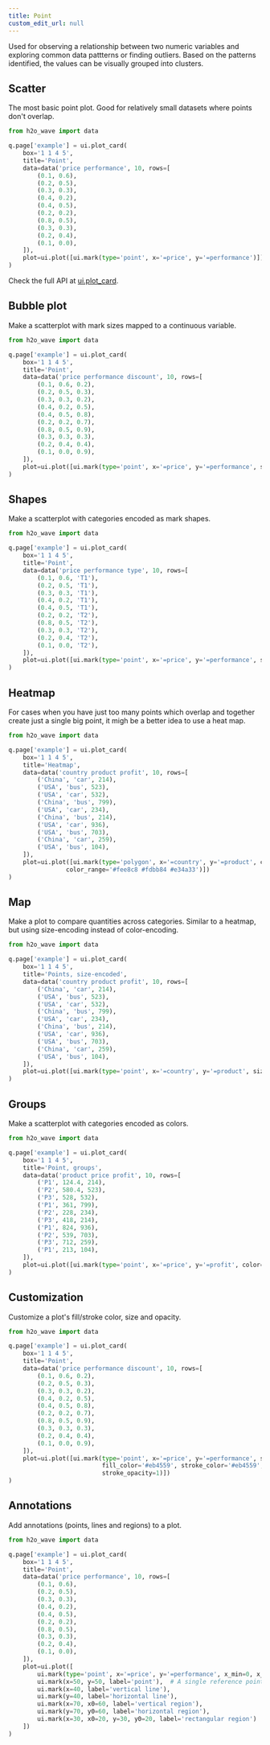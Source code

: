 ```yaml
---
title: Point
custom_edit_url: null
---
```


Used for observing a relationship between two numeric variables and exploring common data pattterns or finding outliers.
Based on the patterns identified, the values can be visually grouped into clusters.

## Scatter

The most basic point plot. Good for relatively small datasets where
points don't overlap.

```py
from h2o_wave import data

q.page['example'] = ui.plot_card(
    box='1 1 4 5',
    title='Point',
    data=data('price performance', 10, rows=[
        (0.1, 0.6),
        (0.2, 0.5),
        (0.3, 0.3),
        (0.4, 0.2),
        (0.4, 0.5),
        (0.2, 0.2),
        (0.8, 0.5),
        (0.3, 0.3),
        (0.2, 0.4),
        (0.1, 0.0),
    ]),
    plot=ui.plot([ui.mark(type='point', x='=price', y='=performance')])
)
```

Check the full API at [ui.plot_card](/docs/api/ui#plot_card).

## Bubble plot

Make a scatterplot with mark sizes mapped to a continuous variable.

```py
from h2o_wave import data

q.page['example'] = ui.plot_card(
    box='1 1 4 5',
    title='Point',
    data=data('price performance discount', 10, rows=[
        (0.1, 0.6, 0.2),
        (0.2, 0.5, 0.3),
        (0.3, 0.3, 0.2),
        (0.4, 0.2, 0.5),
        (0.4, 0.5, 0.8),
        (0.2, 0.2, 0.7),
        (0.8, 0.5, 0.9),
        (0.3, 0.3, 0.3),
        (0.2, 0.4, 0.4),
        (0.1, 0.0, 0.9),
    ]),
    plot=ui.plot([ui.mark(type='point', x='=price', y='=performance', size='=discount')])
)
```

## Shapes

Make a scatterplot with categories encoded as mark shapes.

```py
from h2o_wave import data

q.page['example'] = ui.plot_card(
    box='1 1 4 5',
    title='Point',
    data=data('price performance type', 10, rows=[
        (0.1, 0.6, 'T1'),
        (0.2, 0.5, 'T1'),
        (0.3, 0.3, 'T1'),
        (0.4, 0.2, 'T1'),
        (0.4, 0.5, 'T1'),
        (0.2, 0.2, 'T2'),
        (0.8, 0.5, 'T2'),
        (0.3, 0.3, 'T2'),
        (0.2, 0.4, 'T2'),
        (0.1, 0.0, 'T2'),
    ]),
    plot=ui.plot([ui.mark(type='point', x='=price', y='=performance', shape='=type')])
)
```

## Heatmap

For cases when you have just too many points which overlap and together create just a single big
point, it migh be a better idea to use a heat map.

```py
from h2o_wave import data

q.page['example'] = ui.plot_card(
    box='1 1 4 5',
    title='Heatmap',
    data=data('country product profit', 10, rows=[
        ('China', 'car', 214),
        ('USA', 'bus', 523),
        ('USA', 'car', 532),
        ('China', 'bus', 799),
        ('USA', 'car', 234),
        ('China', 'bus', 214),
        ('USA', 'car', 936),
        ('USA', 'bus', 703),
        ('China', 'car', 259),
        ('USA', 'bus', 104),
    ]),
    plot=ui.plot([ui.mark(type='polygon', x='=country', y='=product', color='=profit',
                color_range='#fee8c8 #fdbb84 #e34a33')])
)
```

## Map

Make a plot to compare quantities across categories. Similar to a heatmap,
but using size-encoding instead of color-encoding.

```py
from h2o_wave import data

q.page['example'] = ui.plot_card(
    box='1 1 4 5',
    title='Points, size-encoded',
    data=data('country product profit', 10, rows=[
        ('China', 'car', 214),
        ('USA', 'bus', 523),
        ('USA', 'car', 532),
        ('China', 'bus', 799),
        ('USA', 'car', 234),
        ('China', 'bus', 214),
        ('USA', 'car', 936),
        ('USA', 'bus', 703),
        ('China', 'car', 259),
        ('USA', 'bus', 104),
    ]),
    plot=ui.plot([ui.mark(type='point', x='=country', y='=product', size='=profit', shape='circle')])
)
```

## Groups

Make a scatterplot with categories encoded as colors.

```py
from h2o_wave import data

q.page['example'] = ui.plot_card(
    box='1 1 4 5',
    title='Point, groups',
    data=data('product price profit', 10, rows=[
        ('P1', 124.4, 214),
        ('P2', 580.4, 523),
        ('P3', 528, 532),
        ('P1', 361, 799),
        ('P2', 228, 234),
        ('P3', 418, 214),
        ('P1', 824, 936),
        ('P2', 539, 703),
        ('P3', 712, 259),
        ('P1', 213, 104),
    ]),
    plot=ui.plot([ui.mark(type='point', x='=price', y='=profit', color='=product', shape='circle')])
)
```

## Customization

Customize a plot's fill/stroke color, size and opacity.

```py
from h2o_wave import data

q.page['example'] = ui.plot_card(
    box='1 1 4 5',
    title='Point',
    data=data('price performance discount', 10, rows=[
        (0.1, 0.6, 0.2),
        (0.2, 0.5, 0.3),
        (0.3, 0.3, 0.2),
        (0.4, 0.2, 0.5),
        (0.4, 0.5, 0.8),
        (0.2, 0.2, 0.7),
        (0.8, 0.5, 0.9),
        (0.3, 0.3, 0.3),
        (0.2, 0.4, 0.4),
        (0.1, 0.0, 0.9),
    ]),
    plot=ui.plot([ui.mark(type='point', x='=price', y='=performance', size='=discount', size_range='4 30',
                          fill_color='#eb4559', stroke_color='#eb4559', stroke_size=1, fill_opacity=0.3,
                          stroke_opacity=1)])
)
```

## Annotations

Add annotations (points, lines and regions) to a plot.

```py
from h2o_wave import data

q.page['example'] = ui.plot_card(
    box='1 1 4 5',
    title='Point',
    data=data('price performance', 10, rows=[
        (0.1, 0.6),
        (0.2, 0.5),
        (0.3, 0.3),
        (0.4, 0.2),
        (0.4, 0.5),
        (0.2, 0.2),
        (0.8, 0.5),
        (0.3, 0.3),
        (0.2, 0.4),
        (0.1, 0.0),
    ]),
    plot=ui.plot([
        ui.mark(type='point', x='=price', y='=performance', x_min=0, x_max=100, y_min=0, y_max=100),  # the plot
        ui.mark(x=50, y=50, label='point'),  # A single reference point
        ui.mark(x=40, label='vertical line'),
        ui.mark(y=40, label='horizontal line'),
        ui.mark(x=70, x0=60, label='vertical region'),
        ui.mark(y=70, y0=60, label='horizontal region'),
        ui.mark(x=30, x0=20, y=30, y0=20, label='rectangular region')
    ])
)
```

